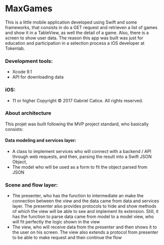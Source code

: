 # MaxGames

This is a little mobile application developed using Swift and some frameworks, that consists in do a GET request and retrieven a list of games and show it in a TableView, as well the detail of a game. Also, there is a screen to show user data. The reason this app was built was just for education and participation in a selection process a iOS developer at Tokenlab.

### Development tools:
- Xcode 9.1
- API for downloading data

### iOS:
- 11 or higher
Copyright © 2017 Gabriel Catice. All rights reserved.


### About architecture

This projet was built following the MVP project standard, who basically consists:

#### Data modeling and services layer:
- A class to implement services who will connect with a backend / API through web requests, and then, parsing the result into a Swift JSON Object,
- The model who will be used as a form to fit the object parsed from JSON

### Scene and flow layer:
- The presenter, who has the function to intermediate an make the connection between the view and the data came from data and services layer. The presenter also provides protocols to hide and show methods of which the view will be able to see and implement its extension. Still, it has the function to parse data came from model to a model view, who will fit perfectly the logic shown in the view 
- The view, who will receive data from the presenter and then shows it to the user on his screen. The view also extends a protocol from presenter to be able to make request and then continue the flow
 
